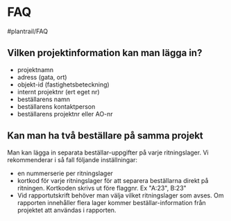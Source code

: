 # FAQ

#plantrail/FAQ

## Vilken projektinformation kan man lägga in?
* projektnamn
* adress (gata, ort)
* objekt-id (fastighetsbeteckning)
* internt projektnr (ert eget nr)
* beställarens namn
* beställarens kontaktperson
* beställarens projektnr eller AO-nr

## Kan man ha två beställare på samma projekt
Man kan lägga in separata beställar-uppgifter på varje ritningslager. Vi rekommenderar i så fall följande inställningar:
* en nummerserie per ritningslager
* kortkod för varje ritningslager för att separera beställarna direkt på ritningen. Kortkoden skrivs ut före flaggnr. Ex "A:23", B:23"
* Vid rapportutskrift behöver man välja vilket ritningslager som avses. Om rapporten innehåller flera lager kommer beställar-information från projektet att användas i rapporten.